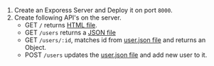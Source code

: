 1. Create an Exporess Server and Deploy it on port `8000`.
2. Create following API's on the server.
   - GET `/` returns [HTML file](./src/assets/users.html).
   - GET `/users` returns a [JSON file](./src/assets/user.json)
   - GET `/users/:id`, matches id from [user.json file](./src/assets/user.json) and returns an Object.
   - POST `/users` updates the [user.json file](./src/assets/user.json) and add new user to it.
